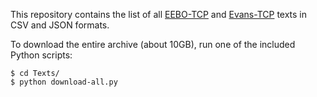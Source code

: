 This repository contains the list of all [EEBO-TCP](http://www.textcreationpartnership.org/tcp-eebo/) and [Evans-TCP](http://www.textcreationpartnership.org/tcp-evans/) texts in CSV and JSON formats.

To download the entire archive (about 10GB), run one of the included Python scripts:

```
$ cd Texts/
$ python download-all.py
```
